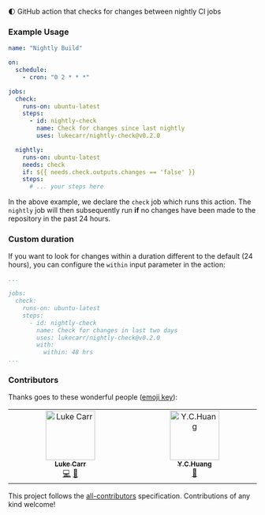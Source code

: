 🌓 GitHub action that checks for changes between nightly CI jobs

### Example Usage

```yml
name: "Nightly Build"

on:
  schedule:
    - cron: "0 2 * * *"

jobs:
  check:
    runs-on: ubuntu-latest
    steps:
      - id: nightly-check
        name: Check for changes since last nightly
        uses: lukecarr/nightly-check@v0.2.0

  nightly:
    runs-on: ubuntu-latest
    needs: check
    if: ${{ needs.check.outputs.changes == 'false' }}
    steps:        
      # ... your steps here
```

In the above example, we declare the `check` job which runs this action. The `nightly` job will then subsequently run **if** no changes have been made to the repository in the past 24 hours.

### Custom duration

If you want to look for changes within a duration different to the default (24 hours), you can configure the `within` input parameter in the action:

```yml
...

jobs:
  check:
    runs-on: ubuntu-latest
    steps:
      - id: nightly-check
        name: Check for changes in last two days
        uses: lukecarr/nightly-check@v0.2.0
        with:
          within: 48 hrs
...
```

### Contributors

Thanks goes to these wonderful people ([emoji key](https://allcontributors.org/docs/en/emoji-key)):

<!-- ALL-CONTRIBUTORS-LIST:START - Do not remove or modify this section -->
<!-- prettier-ignore-start -->
<!-- markdownlint-disable -->
<table>
  <tbody>
    <tr>
      <td align="center" valign="top" width="14.28%"><a href="https://www.carr.sh"><img src="https://avatars.githubusercontent.com/u/24438483?v=4?s=100" width="100px;" alt="Luke Carr"/><br /><sub><b>Luke Carr</b></sub></a><br /><a href="https://github.com/lukecarr/nightly-check/commits?author=lukecarr" title="Code">💻</a> <a href="https://github.com/lukecarr/nightly-check/commits?author=lukecarr" title="Documentation">📖</a></td>
      <td align="center" valign="top" width="14.28%"><a href="https://shirinmi1520.github.io/"><img src="https://avatars.githubusercontent.com/u/33322926?v=4?s=100" width="100px;" alt="Y.C.Huang"/><br /><sub><b>Y.C.Huang</b></sub></a><br /><a href="https://github.com/lukecarr/nightly-check/issues?q=author%3AShiriNmi1520" title="Bug reports">🐛</a></td>
    </tr>
  </tbody>
</table>

<!-- markdownlint-restore -->
<!-- prettier-ignore-end -->

<!-- ALL-CONTRIBUTORS-LIST:END -->

This project follows the [all-contributors](https://github.com/all-contributors/all-contributors) specification. Contributions of any kind welcome!
